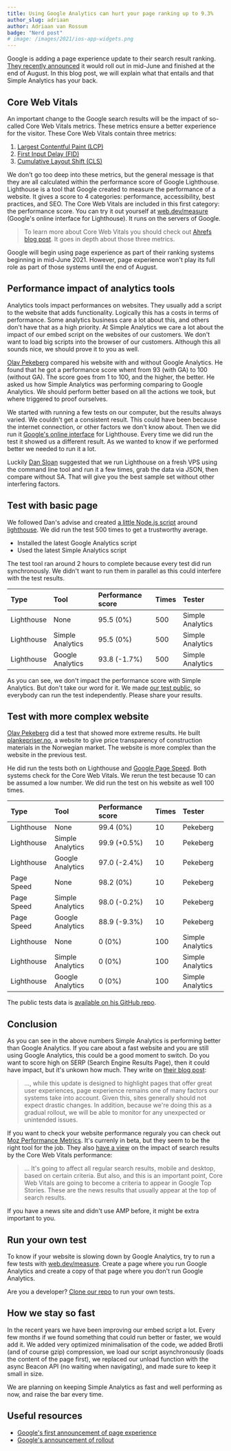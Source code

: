 ```yaml
---
title: Using Google Analytics can hurt your page ranking up to 9.3%
author_slug: adriaan
author: Adriaan van Rossum
badge: "Nerd post"
# image: /images/2021/ios-app-widgets.png
---
```


Google is adding a page experience update to their search result ranking. [They recently announced](https://developers.google.com/search/blog/2021/04/more-details-page-experience) it would roll out in mid-June and finished at the end of August. In this blog post, we will explain what that entails and that Simple Analytics has your back.

## Core Web Vitals

An important change to the Google search results will be the impact of so-called Core Web Vitals metrics. These metrics ensure a better experience for the visitor. These Core Web Vitals contain three metrics:

1. [Largest Contentful Paint (LCP)](https://web.dev/lcp/)
1. [First Input Delay (FID)](https://web.dev/fid/)
1. [Cumulative Layout Shift (CLS)](https://web.dev/cls/)

We don't go too deep into these metrics, but the general message is that they are all calculated within the performance score of Google Lighthouse. Lighthouse is a tool that Google created to measure the performance of a website. It gives a score to 4 categories: performance, accessibility, best practices, and SEO. The Core Web Vitals are included in this first category: the performance score. You can try it out yourself at [web.dev/measure](https://web.dev/measure/) (Google's online interface for Lighthouse). It runs on the servers of Google.

> To learn more about Core Web Vitals you should check out [Ahrefs blog post](https://ahrefs.com/blog/core-web-vitals/). It goes in depth about those three metrics.

Google will begin using page experience as part of their ranking systems beginning in mid-June 2021. However, page experience won't play its full role as part of those systems until the end of August.

## Performance impact of analytics tools

Analytics tools impact performances on websites. They usually add a script to the website that adds functionality. Logically this has a costs in terms of performance. Some analytics business care a lot about this, and others don't have that as a high priority. At Simple Analytics we care a lot about the impact of our embed script on the websites of our customers. We don't want to load big scripts into the browser of our customers. Although this all sounds nice, we should prove it to you as well.

[Olav Pekeberg](https://twitter.com/pekeberg_com/status/1387804377545650177) compared his website with and without Google Analytics. He found that he got a performance score whent from 93 (with GA) to 100 (without GA). The score goes from 1 to 100, and the higher, the better. He asked us how Simple Analytics was performing comparing to Google Analytics. We should perform better based on all the actions we took, but where triggered to proof ourselves.

We started with running a few tests on our computer, but the results always varied. We couldn't get a consistent result. This could have been because the internet connection, or other factors we don't know about. Then we did run it [Google's online interface](https://web.dev/measure/) for Lighthouse. Every time we did run the test it showed us a different result. As we wanted to know if we performed better we needed to run it a lot.

Luckily [Dan Sloan](https://twitter.com/Lucid_Dan/status/1387998872400666627) suggested that we run Lighthouse on a fresh VPS using the command line tool and run it a few times, grab the data via JSON, then compare without SA. That will give you the best sample set without other interfering factors.

## Test with basic page

We followed Dan's advise and created [a little Node.js script](https://github.com/simpleanalytics/lighthouse-test) around [lighthouse](https://github.com/GoogleChrome/lighthouse). We did run the test 500 times to get a trustworthy average.

- Installed the latest Google Analytics script
- Used the latest Simple Analytics script

The test tool ran around 2 hours to complete because every test did run synchronously. We didn't want to run them in parallel as this could interfere with the test results.

| Type       | Tool             | Performance score | Times | Tester           |
| :--------- | :--------------- | :---------------- | :---- | :--------------- |
| Lighthouse | None             | 95.5 (0%)         | 500   | Simple Analytics |
| Lighthouse | Simple Analytics | 95.5 (0%)         | 500   | Simple Analytics |
| Lighthouse | Google Analytics | 93.8 (-1.7%)      | 500   | Simple Analytics |

As you can see, we don't impact the performance score with Simple Analytics. But don't take our word for it. We made [our test public](https://github.com/simpleanalytics/lighthouse-test), so everybody can run the test independently. Please share your results.

## Test with more complex website

[Olav Pekeberg](https://twitter.com/pekeberg_com/status/1388070063400497152) did a test that showed more extreme results. He built [plankepriser.no](https://plankepriser.no), a website to give price transparency of construction materials in the Norwegian market. The website is more complex than the website in the previous test.

He did run the tests both on Lighthouse and [Google Page Speed](https://developers.google.com/speed/pagespeed/insights/). Both systems check for the Core Web Vitals. We rerun the test because 10 can be assumed a low number. We did run the test on his website as well 100 times.

| Type       | Tool             | Performance score | Times | Tester           |
| :--------- | :--------------- | :---------------- | :---- | :--------------- |
| Lighthouse | None             | 99.4 (0%)         | 10    | Pekeberg         |
| Lighthouse | Simple Analytics | 99.9 (+0.5%)      | 10    | Pekeberg         |
| Lighthouse | Google Analytics | 97.0 (-2.4%)      | 10    | Pekeberg         |
| Page Speed | None             | 98.2 (0%)         | 10    | Pekeberg         |
| Page Speed | Simple Analytics | 98.0 (-0.2%)      | 10    | Pekeberg         |
| Page Speed | Google Analytics | 88.9 (-9.3%)      | 10    | Pekeberg         |
| Lighthouse | None             | 0 (0%)            | 100   | Simple Analytics |
| Lighthouse | Simple Analytics | 0 (0%)            | 100   | Simple Analytics |
| Lighthouse | Google Analytics | 0 (0%)            | 100   | Simple Analytics |

The public tests data is [available on his GitHub repo](https://github.com/olavp/impact-of-analytics-on-core-web-vitals#readme).

## Conclusion

As you can see in the above numbers Simple Analytics is performing better than Google Analytics. If you care about a fast website and you are still using Google Analytics, this could be a good moment to switch. Do you want to score high on SERP (Search Engine Results Page), then it could have impact, but it's unkown how much. They write on [their blog post](https://developers.google.com/search/blog/2021/04/more-details-page-experience#gradual-rollout):

> ..., while this update is designed to highlight pages that offer great user experiences, page experience remains one of many factors our systems take into account. Given this, sites generally should not expect drastic changes. In addition, because we're doing this as a gradual rollout, we will be able to monitor for any unexpected or unintended issues.

If you want to check your website performance reguraly you can check out [Moz Performance Metrics](https://moz.com/blog/performance-metrics-beta). It's currenly in beta, but they seem to be the right tool for the job. They also [have a view](https://moz.com/blog/core-web-vitals) on the impact of search results by the Core Web Vitals performance:

> ... It's going to affect all regular search results, mobile and desktop, based on certain criteria. But also, and this is an important point, Core Web Vitals are going to become a criteria to appear in Google Top Stories. These are the news results that usually appear at the top of search results.

If you have a news site and didn't use AMP before, it might be extra important to you.

## Run your own test

To know if your website is slowing down by Google Analytics, try to run a few tests with [web.dev/measure](https://web.dev/measure/). Create a page where you run Google Analytics and create a copy of that page where you don't run Google Analytics.

Are you a developer? [Clone our repo](https://github.com/simpleanalytics/lighthouse-test) to run your own tests.

## How we stay so fast

In the recent years we have been improving our embed script a lot. Every few months if we found something that could run better or faster, we would add it. We added very optimized minimalisation of the code, we added Brotli (and of course gzip) compression, we load our script asynchronously (loads the content of the page first), we replaced our unload function with the async Beacon API (no waiting when navigating), and made sure to keep it small in size.

We are planning on keeping Simple Analytics as fast and well performing as now, and raise the bar every time.

## Useful resources

- [Google's first announcement of page experience](https://developers.google.com/search/blog/2020/05/evaluating-page-experience)
- [Google's announcement of rollout](https://developers.google.com/search/blog/2021/04/more-details-page-experience)
